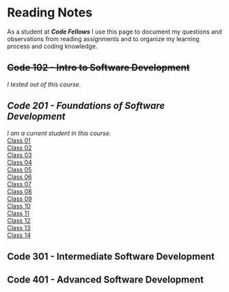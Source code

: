 # Reading Notes

As a student at ***Code Fellows*** I use this page to document my questions and observations from reading assignments and to organize my learning process and coding knowledge.

## ~~Code 102 - Intro to Software Development~~
_I tested out of this course._
## *Code 201 - Foundations of Software Development*
_I am a current student in this course._\
[Class 01](https://bgmcmullen.github.io/reading-notes/class-01)\
[Class 02](https://bgmcmullen.github.io/reading-notes/class-02)\
[Class 03](https://bgmcmullen.github.io/reading-notes/class-03)\
[Class 04](https://bgmcmullen.github.io/reading-notes/class-04)\
[Class 05](https://bgmcmullen.github.io/reading-notes/class-05)\
[Class 06](https://bgmcmullen.github.io/reading-notes/class-06)\
[Class 07](https://bgmcmullen.github.io/reading-notes/class-07)\
[Class 08](https://bgmcmullen.github.io/reading-notes/class-08)\
[Class 09](https://bgmcmullen.github.io/reading-notes/class-09)\
[Class 10](https://bgmcmullen.github.io/reading-notes/class-10)\
[Class 11](https://bgmcmullen.github.io/reading-notes/class-11)\
[Class 12](https://bgmcmullen.github.io/reading-notes/class-12)\
[Class 13](https://bgmcmullen.github.io/reading-notes/class-13)\
[Class 14](https://bgmcmullen.github.io/reading-notes/class-14)

## Code 301 - Intermediate Software Development
## Code 401 - Advanced Software Development
